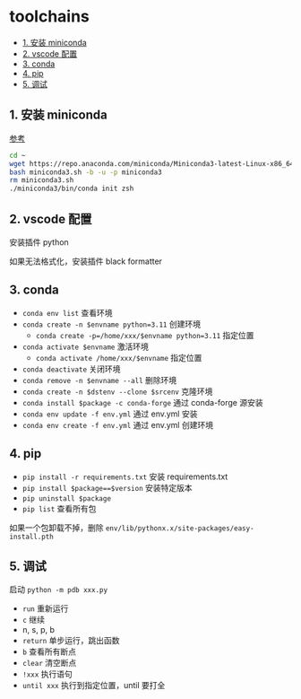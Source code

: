 # toolchains

- [1. 安装 miniconda](#1-安装-miniconda)
- [2. vscode 配置](#2-vscode-配置)
- [3. conda](#3-conda)
- [4. pip](#4-pip)
- [5. 调试](#5-调试)

## 1. 安装 miniconda

[参考](https://docs.conda.io/projects/miniconda/en/latest/)

```sh
cd ~
wget https://repo.anaconda.com/miniconda/Miniconda3-latest-Linux-x86_64.sh -O miniconda3.sh
bash miniconda3.sh -b -u -p miniconda3
rm miniconda3.sh
./miniconda3/bin/conda init zsh
```

## 2. vscode 配置

安装插件 python

如果无法格式化，安装插件 black formatter

## 3. conda

- `conda env list` 查看环境
- `conda create -n $envname python=3.11` 创建环境
  - `conda create -p=/home/xxx/$envname python=3.11` 指定位置
- `conda activate $envname` 激活环境
  - `conda activate /home/xxx/$envname` 指定位置
- `conda deactivate` 关闭环境
- `conda remove -n $envname --all` 删除环境
- `conda create -n $dstenv --clone $srcenv` 克隆环境
- `conda install $package -c conda-forge` 通过 conda-forge 源安装
- `conda env update -f env.yml` 通过 env.yml 安装
- `conda env create -f env.yml` 通过 env.yml 创建环境

## 4. pip

- `pip install -r requirements.txt` 安装 requirements.txt
- `pip install $package==$version` 安装特定版本
- `pip uninstall $package`
- `pip list` 查看所有包

如果一个包卸载不掉，删除 `env/lib/pythonx.x/site-packages/easy-install.pth`

## 5. 调试

启动 `python -m pdb xxx.py`

- `run` 重新运行
- `c` 继续
- n, s, p, b
- `return` 单步运行，跳出函数
- `b` 查看所有断点
- `clear` 清空断点
- `!xxx` 执行语句
- `until xxx` 执行到指定位置，until 要打全
